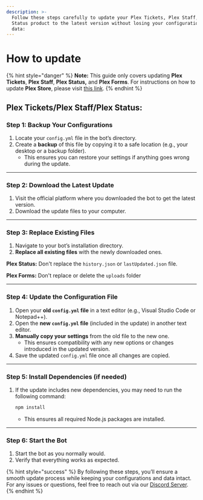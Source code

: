 ```yaml
---
description: >-
  Follow these steps carefully to update your Plex Tickets, Plex Staff, or Plex
  Status product to the latest version without losing your configurations or
  data:
---
```


# How to update

{% hint style="danger" %}
**Note:** This guide only covers updating **Plex Tickets**, **Plex Staff**, **Plex Status,** and **Plex Forms**. For instructions on how to update **Plex Store**, please visit [this link](../plex-store/how-to-update.md).
{% endhint %}



## Plex Tickets/Plex Staff/Plex Status:

### **Step 1: Backup Your Configurations**

1. Locate your `config.yml` file in the bot’s directory.
2. Create a **backup** of this file by copying it to a safe location (e.g., your desktop or a backup folder).
   * This ensures you can restore your settings if anything goes wrong during the update.

***

### **Step 2: Download the Latest Update**

1. Visit the official platform where you downloaded the bot to get the latest version.
2. Download the update files to your computer.

***

### **Step 3: Replace Existing Files**

1. Navigate to your bot’s installation directory.
2. **Replace all existing files** with the newly downloaded ones.

**Plex Status:** Don't replace the `history.json` or `lastUpdated.json` file.

**Plex Forms:** Don't replace or delete the `uploads` folder

***

### **Step 4: Update the Configuration File**

1. Open your **old `config.yml` file** in a text editor (e.g., Visual Studio Code or Notepad++).
2. Open the **new `config.yml` file** (included in the update) in another text editor.
3. **Manually copy your settings** from the old file to the new one.
   * This ensures compatibility with any new options or changes introduced in the updated version.
4. Save the updated `config.yml` file once all changes are copied.

***

### **Step 5: Install Dependencies (if needed)**

1.  If the update includes new dependencies, you may need to run the following command:

    ```bash
    npm install
    ```

    * This ensures all required Node.js packages are installed.

***

### **Step 6: Start the Bot**

1. Start the bot as you normally would.
2. Verify that everything works as expected.

{% hint style="success" %}
By following these steps, you’ll ensure a smooth update process while keeping your configurations and data intact. For any issues or questions, feel free to reach out via our [Discord Server](https://discord.gg/plexdev).
{% endhint %}

